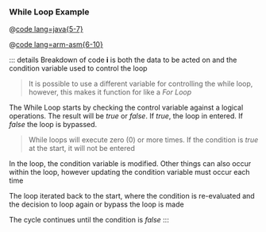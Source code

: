 ### While Loop Example
@[code lang=java{5-7}](.vuepress/public/examples/Assembly/ProgramFlow/While.java)

@[code lang=arm-asm{6-10}](.vuepress/public/examples/Assembly/ProgramFlow/While.asm)

::: details Breakdown of code
  **i** is both the data to be acted on and the condition variable used to control the loop

  > It is possible to use a different variable for controlling the while loop, however, this makes it function for like a *For Loop*

  The While Loop starts by checking the control variable against a logical operations. The result will be *true* or *false*. If *true*, the loop in entered. If *false* the loop is bypassed.

  > While loops will execute zero (0) or more times. If the condition is *true* at the start, it will not be entered

  In the loop, the condition variable is modified. Other things can also occur within the loop, however updating the condition variable must occur each time

  The loop iterated back to the start, where the condition is re-evaluated and the decision to loop again or bypass the loop is made

  The cycle continues until the condition is *false*
:::

<QuestionMC question="After the While Loop completes i will contain what number?" answer='D' AChoice="2" BChoice="8" CChoice="10" DChoice="12" rightAnswerFeedback="Right! It will loop 5 times total" wrongAnswerFeedback="Incorrect. Because the condition is 'greater than or equal to', when i = 10 the loop is entered 1 last time, adding 2 more"/>

